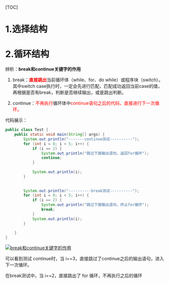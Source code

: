 [TOC]
# 1.选择结构
# 2.循环结构

辨析：**break和continue关键字的作用**

1. break：<font color="red">**直接跳出**</font>当前循环体（while、for、do while）或程序块（switch）。其中switch case执行时，一定会先进行匹配，匹配成功返回当前case的值，再根据是否有break，判断是否继续输出，或是跳出判断。

2. continue：<font color="red">不再执行</font>循环体中<font color="red">continue语句之后的代码，直接进行下一次循环。</font>

代码展示：

```java
public class Test {
    public static void main(String[] args) {
        System.out.println("-------continue测试----------");
        for (int i = 0; i < 5; i++) {
            if (i == 2) {
                System.out.println("跳过下面输出语句，返回for循环");
                continue;
            }
             
            System.out.println(i);
        }
 
 
        System.out.println("----------break测试----------");
        for (int i = 0; i < 5; i++) {
            if (i == 2) {
                System.out.println("跳过下面输出语句，终止for循环");
                break;
            }
            System.out.println(i);
        }
 
    }
}
```

[![break和continue关键字的作用](http://p1.so.qhimgs1.com/t018315c4863d44d434.jpg "break和continue区别")](https://i.niupic.com/images/2020/04/16/7qYo.png)

可以看到测试 continue时，当 i==3，直接跳过了continue之后的输出语句，进入下一次循环。

在break测试中，当 i==2，直接跳出了 for 循环，不再执行之后的循环